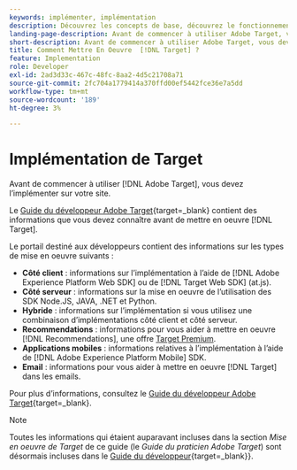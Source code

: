 ```yaml
---
keywords: implémenter, implémentation
description: Découvrez les concepts de base, découvrez le fonctionnement et l’intégration de [!DNL Target] à votre infrastructure et découvrez comment les visiteurs sont suivis.
landing-page-description: Avant de commencer à utiliser Adobe Target, vous devez l’implémenter sur votre site.
short-description: Avant de commencer à utiliser Adobe Target, vous devez l’implémenter sur votre site.
title: Comment Mettre En Oeuvre  [!DNL Target] ?
feature: Implementation
role: Developer
exl-id: 2ad3d33c-467c-48fc-8aa2-4d5c21708a71
source-git-commit: 2fc704a1779414a370ffd00ef5442fce36e7a5dd
workflow-type: tm+mt
source-wordcount: '189'
ht-degree: 3%

---
```


# Implémentation de Target

Avant de commencer à utiliser [!DNL Adobe Target], vous devez l’implémenter sur votre site.

Le [Guide du développeur Adobe Target](https://experienceleague.adobe.com/docs/target-dev/developer/overview.html?lang=fr){target=_blank} contient des informations que vous devez connaître avant de mettre en oeuvre [!DNL Target].

Le portail destiné aux développeurs contient des informations sur les types de mise en oeuvre suivants :

* **Côté client** : informations sur l’implémentation à l’aide de [!DNL Adobe Experience Platform Web SDK] ou de [!DNL Target Web SDK] (at.js).
* **Côté serveur** : informations sur la mise en oeuvre de l’utilisation des SDK Node.JS, JAVA, .NET et Python.
* **Hybride** : informations sur l’implémentation si vous utilisez une combinaison d’implémentations côté client et côté serveur.
* **Recommendations** : informations pour vous aider à mettre en oeuvre [!DNL Recommendations], une offre [Target Premium](/help/main/c-intro/intro.md#premium).
* **Applications mobiles** : informations relatives à l’implémentation à l’aide de [!DNL Adobe Experience Platform Mobile] SDK.
* **Email** : informations pour vous aider à mettre en oeuvre [!DNL Target] dans les emails.

Pour plus d’informations, consultez le [Guide du développeur Adobe Target](https://experienceleague.adobe.com/docs/target-dev/developer/overview.html?lang=fr){target=_blank}.

>[!NOTE]
>
>Toutes les informations qui étaient auparavant incluses dans la section *Mise en oeuvre de Target* de ce guide (le *Guide du praticien Adobe Target*) sont désormais incluses dans le [Guide du développeur](https://experienceleague.adobe.com/docs/target-dev/developer/overview.html?lang=fr){target=_blank}}.




